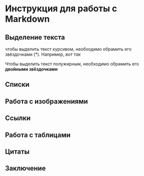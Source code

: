 # Инструкция для работы с Markdown

## Выделение текста

чтобы выделить текст курсивом, необходимо обрамить его звёздочками (*). Например, *вот так*

Чтобы выделить текст полужирным, необходимо обрамить его **двойными звёздочками**

## Списки

## Работа с изображениями

## Ссылки

## Работа с таблицами

## Цитаты

## Заключение